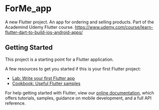 # ForMe_app

A new Flutter project. An app for ordering and selling products. Part of the Academind Udemy Flutter course.
https://www.udemy.com/course/learn-flutter-dart-to-build-ios-android-apps/


## Getting Started

This project is a starting point for a Flutter application.

A few resources to get you started if this is your first Flutter project:

- [Lab: Write your first Flutter app](https://flutter.dev/docs/get-started/codelab)
- [Cookbook: Useful Flutter samples](https://flutter.dev/docs/cookbook)

For help getting started with Flutter, view our
[online documentation](https://flutter.dev/docs), which offers tutorials,
samples, guidance on mobile development, and a full API reference.
